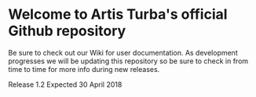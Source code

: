 # Welcome to Artis Turba's official Github repository 

Be sure to check out our Wiki for user documentation. As development progresses we will be updating this repository so be sure to check in from time to time for more info during new releases.

Release 1.2 Expected 30 April 2018
